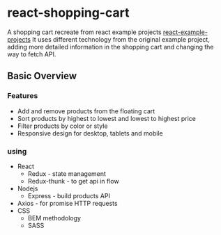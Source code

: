 # react-shopping-cart
A shopping cart recreate from react example projects [react-example-projects](https://reactjs.org/community/examples.html)
It uses different technology from the original example project,  adding more detailed information in the shopping cart and changing the way to fetch API.

## Basic Overview

### Features
* Add and remove products from the floating cart
* Sort products by highest to lowest and lowest to highest price
* Filter products by color or style
* Responsive design for desktop, tablets and mobile

### using
* React
  * Redux - state management
  * Redux-thunk - to get api in flow
* Nodejs
  * Express - build products API
* Axios - for promise HTTP requests
* CSS
  * BEM methodology
  * SASS

